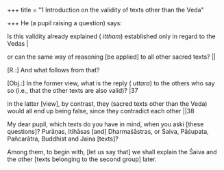 +++
title = "1 Introduction on the validity of texts other than the Veda"

+++
He \(a pupil raising a question\) says:

Is this validity already explained \( *ittham*\) established only in regard to the Vedas |

or can the same way of reasoning \[be applied\] to all other sacred texts? ||

\[R.:\] And what follows from that? 

\[Obj.:\] In the former view, what is the reply \( *uttara*\) to the others who say so \(i.e., that the other texts are also valid\)? |37

in the latter \[view\], by contrast, they \(sacred texts other than the Veda\) would all end up being false, since they contradict each other ||38

My dear pupil, which texts do you have in mind, when you aski \[these questions\]? Purāṇas, Itihāsas \[and\] Dharmaśāstras, or Śaiva, Pāśupata, Pañcarātra, Buddhist and Jaina \[texts\]? 

Among them, to begin with, \[let us say that\] we shall explain the Śaiva and the other \[texts belonging to the second group\] later. 
